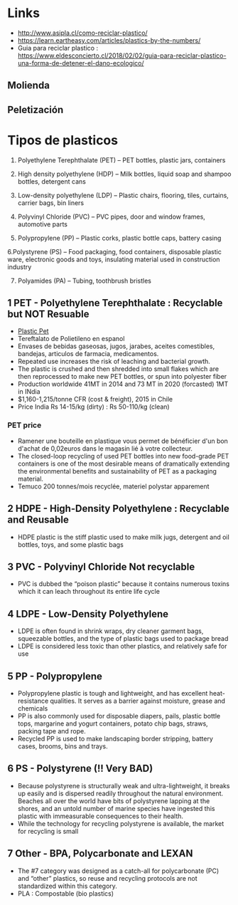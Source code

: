 
# Links
* http://www.asipla.cl/como-reciclar-plastico/
* https://learn.eartheasy.com/articles/plastics-by-the-numbers/
* Guia para reciclar plastico : https://www.eldesconcierto.cl/2018/02/02/guia-para-reciclar-plastico-una-forma-de-detener-el-dano-ecologico/

##  Molienda

## Peletización


# Tipos de plasticos

1. Polyethylene Terephthalate (PET) – PET bottles, plastic jars, containers

2. High density polyethylene (HDP) – Milk bottles, liquid soap and shampoo bottles, detergent cans

3. Low-density polyethylene (LDP) – Plastic chairs, flooring, tiles, curtains, carrier bags, bin liners

4. Polyvinyl Chloride (PVC) – PVC pipes, door and window frames, automotive parts

5. Polypropylene (PP) – Plastic corks, plastic bottle caps, battery casing

6.Polystyrene (PS) – Food packaging, food containers, disposable plastic ware, electronic goods and toys, insulating material used in construction industry

7. Polyamides (PA) – Tubing, toothbrush bristles

## 1 PET - Polyethylene Terephthalate : Recyclable but NOT Resuable

* [Plastic Pet](Plastic-Pet)
* Tereftalato de Polietileno  en espanol
* Envases de bebidas gaseosas, jugos, jarabes, aceites comestibles, bandejas, articulos de farmacia, medicamentos.
* Repeated use increases the risk of leaching and bacterial growth.
* The plastic is crushed and then shredded into small flakes which are then reprocessed to make new PET bottles, or spun into polyester fiber
* Production worldwide 41MT in 2014 and 73 MT in 2020 (forcasted) 1MT in INdia
* $1,160-1,215/tonne  CFR (cost & freight), 2015 in Chile
* Price India Rs 14-15/kg (dirty) :  Rs 50-110/kg (clean)
### PET price
* Ramener une bouteille en plastique vous permet de bénéficier d'un bon d'achat de 0,02euros dans le magasin lié à votre collecteur.
* The closed-loop recycling of used PET bottles into new food-grade PET containers is one of the most desirable means of dramatically extending the environmental benefits and sustainability of PET as a packaging material. 
* Temuco 200 tonnes/mois recyclée, materiel polystar apparement


## 2 HDPE - High-Density Polyethylene : Recyclable and Reusable

* HDPE plastic is the stiff plastic used to make milk jugs, detergent and oil bottles, toys, and some plastic bags


## 3 PVC - Polyvinyl Chloride Not recyclable

* PVC is dubbed the “poison plastic” because it contains numerous toxins which it can leach throughout its entire life cycle

## 4 LDPE - Low-Density Polyethylene

* LDPE is often found in shrink wraps, dry cleaner garment bags, squeezable bottles, and the type of plastic bags used to package bread
* LDPE is considered less toxic than other plastics, and relatively safe for use


## 5 PP - Polypropylene

* Polypropylene plastic is tough and lightweight, and has excellent heat-resistance qualities. It serves as a barrier against moisture, grease and chemicals
* PP is also commonly used for disposable diapers, pails, plastic bottle tops, margarine and yogurt containers, potato chip bags, straws, packing tape and rope.
* Recycled PP is used to make landscaping border stripping, battery cases, brooms, bins and trays.


## 6 PS - Polystyrene (!! Very BAD)

* Because polystyrene is structurally weak and ultra-lightweight, it breaks up easily and is dispersed readily throughout the natural environment. Beaches all over the world have bits of polystyrene lapping at the shores, and an untold number of marine species have ingested this plastic with immeasurable consequences to their health.
* While the technology for recycling polystyrene is available, the market for recycling is small


## 7 Other - BPA, Polycarbonate and LEXAN

* The #7 category was designed as a catch-all for polycarbonate (PC) and “other” plastics, so reuse and recycling protocols are not standardized within this category.
* PLA : Compostable (bio plastics)
